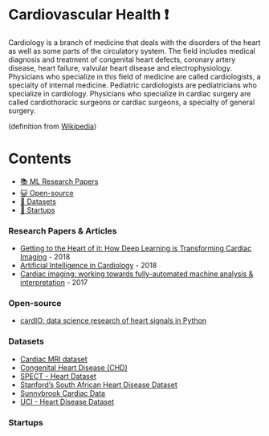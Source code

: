 # Cardiovascular Health :heavy_exclamation_mark:
Cardiology is a branch of medicine that deals with the disorders of the heart as well as some parts of the circulatory system. The field includes medical diagnosis and treatment of congenital heart defects, coronary artery disease, heart failure, valvular heart disease and electrophysiology. Physicians who specialize in this field of medicine are called cardiologists, a specialty of internal medicine. Pediatric cardiologists are pediatricians who specialize in cardiology. Physicians who specialize in cardiac surgery are called cardiothoracic surgeons or cardiac surgeons, a specialty of general surgery.

(definition from [Wikipedia](https://en.wikipedia.org/wiki/Cardiology))


# Contents 
- [:books: ML Research Papers](#research-papers)
- [:smiley_cat: Open-source](#open-source)
- [:notebook: Datasets](#datasets)
- [:eyes: Startups](#startups)

### Research Papers & Articles
- [Getting to the Heart of it: How Deep Learning is Transforming Cardiac Imaging](https://medium.com/stanford-ai-for-healthcare/getting-to-the-heart-of-it-how-deep-learning-is-transforming-cardiac-imaging-22d34bf91a4e) - 2018
- [Artificial Intelligence in Cardiology](https://www.sciencedirect.com/science/article/pii/S0735109718344085) - 2018
- [Cardiac imaging: working towards fully-automated machine analysis & interpretation](https://www.ncbi.nlm.nih.gov/pmc/articles/PMC5450918/) - 2017

### Open-source
- [cardIO: data science research of heart signals in Python](https://github.com/analysiscenter/cardio)


### Datasets
- [Cardiac MRI dataset](http://www.cse.yorku.ca/~mridataset/)
- [Congenital Heart Disease (CHD)](https://data.gov.uk/dataset/f13fbd0e-fc8a-4d42-82ef-d40f930e4b70/congenital-heart-disease-chd)
- [SPECT - Heart Dataset](http://archive.ics.uci.edu/ml/datasets/SPECT+Heart)
- [Stanford’s South African Heart Disease Dataset](https://web.stanford.edu/~hastie/ElemStatLearn//datasets/SAheart.data)
- [Sunnybrook Cardiac Data](http://www.cardiacatlas.org/studies/sunnybrook-cardiac-data/)
- [UCI - Heart Disease Dataset](https://archive.ics.uci.edu/ml/datasets/heart+Disease)


### Startups
